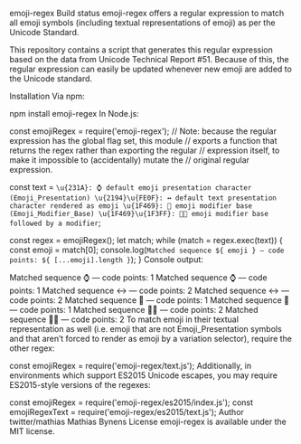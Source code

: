 emoji-regex Build status
emoji-regex offers a regular expression to match all emoji symbols (including textual representations of emoji) as per the Unicode Standard.

This repository contains a script that generates this regular expression based on the data from Unicode Technical Report #51. Because of this, the regular expression can easily be updated whenever new emoji are added to the Unicode standard.

Installation
Via npm:

npm install emoji-regex
In Node.js:

const emojiRegex = require('emoji-regex');
// Note: because the regular expression has the global flag set, this module
// exports a function that returns the regex rather than exporting the regular
// expression itself, to make it impossible to (accidentally) mutate the
// original regular expression.

const text = `
\u{231A}: ⌚ default emoji presentation character (Emoji_Presentation)
\u{2194}\u{FE0F}: ↔️ default text presentation character rendered as emoji
\u{1F469}: 👩 emoji modifier base (Emoji_Modifier_Base)
\u{1F469}\u{1F3FF}: 👩🏿 emoji modifier base followed by a modifier
`;

const regex = emojiRegex();
let match;
while (match = regex.exec(text)) {
  const emoji = match[0];
  console.log(`Matched sequence ${ emoji } — code points: ${ [...emoji].length }`);
}
Console output:

Matched sequence ⌚ — code points: 1
Matched sequence ⌚ — code points: 1
Matched sequence ↔️ — code points: 2
Matched sequence ↔️ — code points: 2
Matched sequence 👩 — code points: 1
Matched sequence 👩 — code points: 1
Matched sequence 👩🏿 — code points: 2
Matched sequence 👩🏿 — code points: 2
To match emoji in their textual representation as well (i.e. emoji that are not Emoji_Presentation symbols and that aren’t forced to render as emoji by a variation selector), require the other regex:

const emojiRegex = require('emoji-regex/text.js');
Additionally, in environments which support ES2015 Unicode escapes, you may require ES2015-style versions of the regexes:

const emojiRegex = require('emoji-regex/es2015/index.js');
const emojiRegexText = require('emoji-regex/es2015/text.js');
Author
twitter/mathias
Mathias Bynens
License
emoji-regex is available under the MIT license.
